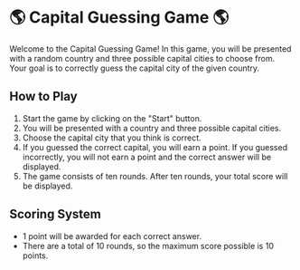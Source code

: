 # 🌎 Capital Guessing Game 🌎
Welcome to the Capital Guessing Game! In this game, you will be presented with a random country and three possible capital cities to choose from. Your goal is to correctly guess the capital city of the given country.

## How to Play
1. Start the game by clicking on the "Start" button.
1. You will be presented with a country and three possible capital cities.
2. Choose the capital city that you think is correct.
3. If you guessed the correct capital, you will earn a point. If you guessed incorrectly, you will not earn a point and the correct answer will be displayed.
4. The game consists of ten rounds. After ten rounds, your total score will be displayed.

## Scoring System
* 1 point will be awarded for each correct answer.
* There are a total of 10 rounds, so the maximum score possible is 10 points.
